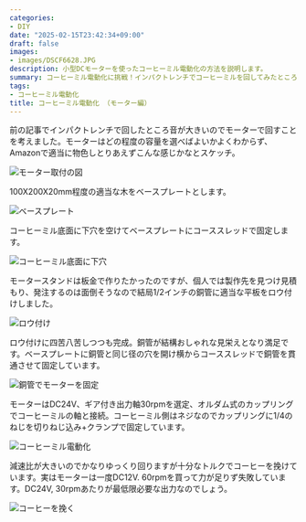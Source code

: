 ```yaml
---
categories:
- DIY
date: "2025-02-15T23:42:34+09:00"
draft: false
images:
- images/DSCF6628.JPG
description: 小型DCモーターを使ったコーヒーミル電動化の方法を説明します。
summary: コーヒーミル電動化に挑戦！インパクトレンチでコーヒーミルを回してみたところ音が大きいのでモーターで回すことに。モーターはどの程度の容量を選べばよいかよくわからず、Amazonで適当に部品を物色し試行錯誤でモーター駆動版を作りました。
tags:
- コーヒーミル電動化
title: コーヒーミル電動化 （モーター編）
---
```


前の記事でインパクトレンチで回したところ音が大きいのでモーターで回すことを考えました。モーターはどの程度の容量を選べばよいかよくわからず、Amazonで適当に物色しとりあえずこんな感じかなとスケッチ。

![ モーター取付の図 ](./images/IMG_3434_01.jpg)

100X200X20mm程度の適当な木をベースプレートとします。

![ ベースプレート ](./images/DSCF6419_01.jpg) 

コーヒーミル底面に下穴を空けてベースプレートにコーススレッドで固定します。

![ コーヒーミル底面に下穴 ](./images/DSCF6417_01.jpg)

モータースタンドは板金で作りたかったのですが、個人では製作先を見つけ見積もり、発注するのは面倒そうなので結局1/2インチの銅管に適当な平板をロウ付けしました。

![ ロウ付け ](./images/DSCF6625_01.jpg)

ロウ付けに四苦八苦しつつも完成。銅管が結構おしゃれな見栄えとなり満足です。ベースプレートに銅管と同じ径の穴を開け横からコーススレッドで銅管を貫通させて固定しています。

![ 銅管でモーターを固定 ](./images/DSCF6628_01.jpg)

モーターはDC24V、ギア付き出力軸30rpmを選定、オルダム式のカップリングでコーヒーミルの軸と接続。コーヒーミル側はネジなのでカップリングに1/4のねじを切りねじ込み+クランプで固定しています。

![ コーヒーミル電動化 ](./images/DSCF6627_01.jpg)

減速比が大きいのでかなりゆっくり回りますが十分なトルクでコーヒーを挽けています。実はモーターは一度DC12V.
60rpmを買って力が足りず失敗しています。DC24V,
30rpmあたりが最低限必要な出力なのでしょう。

![ コーヒーを挽く ](./images/DSCF6629_01.jpg)
